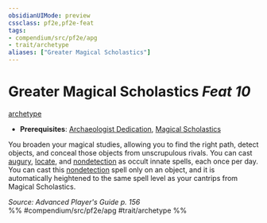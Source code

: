```yaml
---
obsidianUIMode: preview
cssclass: pf2e,pf2e-feat
tags:
- compendium/src/pf2e/apg
- trait/archetype
aliases: ["Greater Magical Scholastics"]
---
```

# Greater Magical Scholastics  *Feat 10*  
[archetype](/rules/traits/archetype.md)  

- **Prerequisites**: [Archaeologist Dedication](/compendium/feats/archaeologist-dedication-apg.md), [Magical Scholastics](/compendium/feats/magical-scholastics-apg.md)

You broaden your magical studies, allowing you to find the right path, detect objects, and conceal those objects from unscrupulous rivals. You can cast [augury](/compendium/spells/augury.md), [locate](/compendium/spells/locate.md), and [nondetection](/compendium/spells/nondetection.md) as occult innate spells, each once per day. You can cast this [nondetection](/compendium/spells/nondetection.md) spell only on an object, and it is automatically heightened to the same spell level as your cantrips from Magical Scholastics.

*Source: Advanced Player's Guide p. 156*  
%% #compendium/src/pf2e/apg #trait/archetype %%